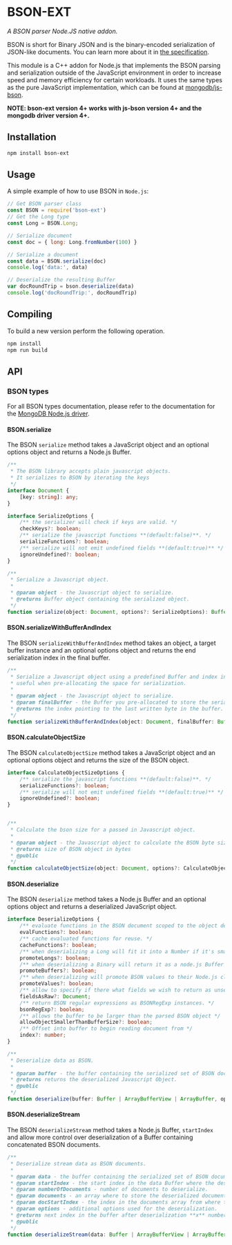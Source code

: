 # BSON-EXT

_A BSON parser Node.JS native addon._

BSON is short for Bin­ary JSON and is the bin­ary-en­coded seri­al­iz­a­tion of JSON-like doc­u­ments. You can learn more about it in [the specification](http://bsonspec.org).

This module is a C++ addon for Node.js that implements the BSON parsing and serialization outside of the JavaScript environment in order to increase speed and memory efficiency for certain workloads. It uses the same types as the pure JavaScript implementation, which can be found at [mongodb/js-bson](https://github.com/mongodb/js-bson).

**NOTE: bson-ext version 4+ works with js-bson version 4+ and the mongodb driver version 4+.**

## Installation

```sh
npm install bson-ext
```

## Usage

A simple example of how to use BSON in `Node.js`:

```js
// Get BSON parser class
const BSON = require('bson-ext')
// Get the Long type
const Long = BSON.Long;

// Serialize document
const doc = { long: Long.fromNumber(100) }

// Serialize a document
const data = BSON.serialize(doc)
console.log('data:', data)

// Deserialize the resulting Buffer
var docRoundTrip = bson.deserialize(data)
console.log('docRoundTrip:', docRoundTrip)
```

## Compiling

To build a new version perform the following operation.

```sh
npm install
npm run build
```

## API

### BSON types

For all BSON types documentation, please refer to the documentation for the [MongoDB Node.js driver](http://mongodb.github.io/node-mongodb-native/4.0).

#### BSON.serialize

The BSON `serialize` method takes a JavaScript object and an optional options object and returns a Node.js Buffer.

```typescript
/**
 * The BSON library accepts plain javascript objects.
 * It serializes to BSON by iterating the keys
 */
interface Document {
    [key: string]: any;
}

interface SerializeOptions {
    /** the serializer will check if keys are valid. */
    checkKeys?: boolean;
    /** serialize the javascript functions **(default:false)**. */
    serializeFunctions?: boolean;
    /** serialize will not emit undefined fields **(default:true)** */
    ignoreUndefined?: boolean;
}

/**
 * Serialize a Javascript object.
 *
 * @param object - the Javascript object to serialize.
 * @returns Buffer object containing the serialized object.
 */
function serialize(object: Document, options?: SerializeOptions): Buffer;
```

#### BSON.serializeWithBufferAndIndex

The BSON `serializeWithBufferAndIndex` method takes an object, a target buffer instance and an optional options object and returns the end serialization index in the final buffer.

```typescript
/**
 * Serialize a Javascript object using a predefined Buffer and index into the buffer,
 * useful when pre-allocating the space for serialization.
 *
 * @param object - the Javascript object to serialize.
 * @param finalBuffer - the Buffer you pre-allocated to store the serialized BSON object.
 * @returns the index pointing to the last written byte in the buffer.
 */
function serializeWithBufferAndIndex(object: Document, finalBuffer: Buffer, options?: SerializeOptions): number;
```

#### BSON.calculateObjectSize

The BSON `calculateObjectSize` method takes a JavaScript object and an optional options object and returns the size of the BSON object.

```typescript
interface CalculateObjectSizeOptions {
    /** serialize the javascript functions **(default:false)**. */
    serializeFunctions?: boolean;
    /** serialize will not emit undefined fields **(default:true)** */
    ignoreUndefined?: boolean;
}


/**
 * Calculate the bson size for a passed in Javascript object.
 *
 * @param object - the Javascript object to calculate the BSON byte size for
 * @returns size of BSON object in bytes
 * @public
 */
function calculateObjectSize(object: Document, options?: CalculateObjectSizeOptions): number;
```

#### BSON.deserialize

The BSON `deserialize` method takes a Node.js Buffer and an optional options object and returns a deserialized JavaScript object.

```typescript
interface DeserializeOptions {
    /** evaluate functions in the BSON document scoped to the object deserialized. */
    evalFunctions?: boolean;
    /** cache evaluated functions for reuse. */
    cacheFunctions?: boolean;
    /** when deserializing a Long will fit it into a Number if it's smaller than 53 bits */
    promoteLongs?: boolean;
    /** when deserializing a Binary will return it as a node.js Buffer instance. */
    promoteBuffers?: boolean;
    /** when deserializing will promote BSON values to their Node.js closest equivalent types. */
    promoteValues?: boolean;
    /** allow to specify if there what fields we wish to return as unserialized raw buffer. */
    fieldsAsRaw?: Document;
    /** return BSON regular expressions as BSONRegExp instances. */
    bsonRegExp?: boolean;
    /** allows the buffer to be larger than the parsed BSON object */
    allowObjectSmallerThanBufferSize?: boolean;
    /** Offset into buffer to begin reading document from */
    index?: number;
}

/**
 * Deserialize data as BSON.
 *
 * @param buffer - the buffer containing the serialized set of BSON documents.
 * @returns returns the deserialized Javascript Object.
 * @public
 */
function deserialize(buffer: Buffer | ArrayBufferView | ArrayBuffer, options?: DeserializeOptions): Document;
```

#### BSON.deserializeStream

The BSON `deserializeStream` method takes a Node.js Buffer, `startIndex` and allow more control over deserialization of a Buffer containing concatenated BSON documents.

```typescript
/**
 * Deserialize stream data as BSON documents.
 *
 * @param data - the buffer containing the serialized set of BSON documents.
 * @param startIndex - the start index in the data Buffer where the deserialization is to start.
 * @param numberOfDocuments - number of documents to deserialize.
 * @param documents - an array where to store the deserialized documents.
 * @param docStartIndex - the index in the documents array from where to start inserting documents.
 * @param options - additional options used for the deserialization.
 * @returns next index in the buffer after deserialization **x** numbers of documents.
 * @public
 */
function deserializeStream(data: Buffer | ArrayBufferView | ArrayBuffer, startIndex: number, numberOfDocuments: number, documents: Document[], docStartIndex: number, options: DeserializeOptions): number;
```
